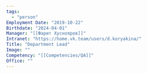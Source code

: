 ```yaml
---
tags:
  - "person"
Employment Date: "2019-10-22"
Birthdate: "2024-04-01"
Manager: "[[Фарит Хуснояров]]"
Intranet: "https://home.vk.team/users/d.koryakina/"
Title: "Department Lead"
Image: ""
Competency: "[[Competencies/QA]]"
Office: ""
---
```


